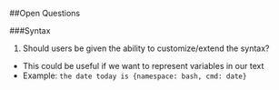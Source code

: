 ##Open Questions

###Syntax
1. Should users be given the ability to customize/extend the syntax? 
* This could be useful if we want to represent variables in our text 
* Example: `the date today is {namespace: bash, cmd: date}`
